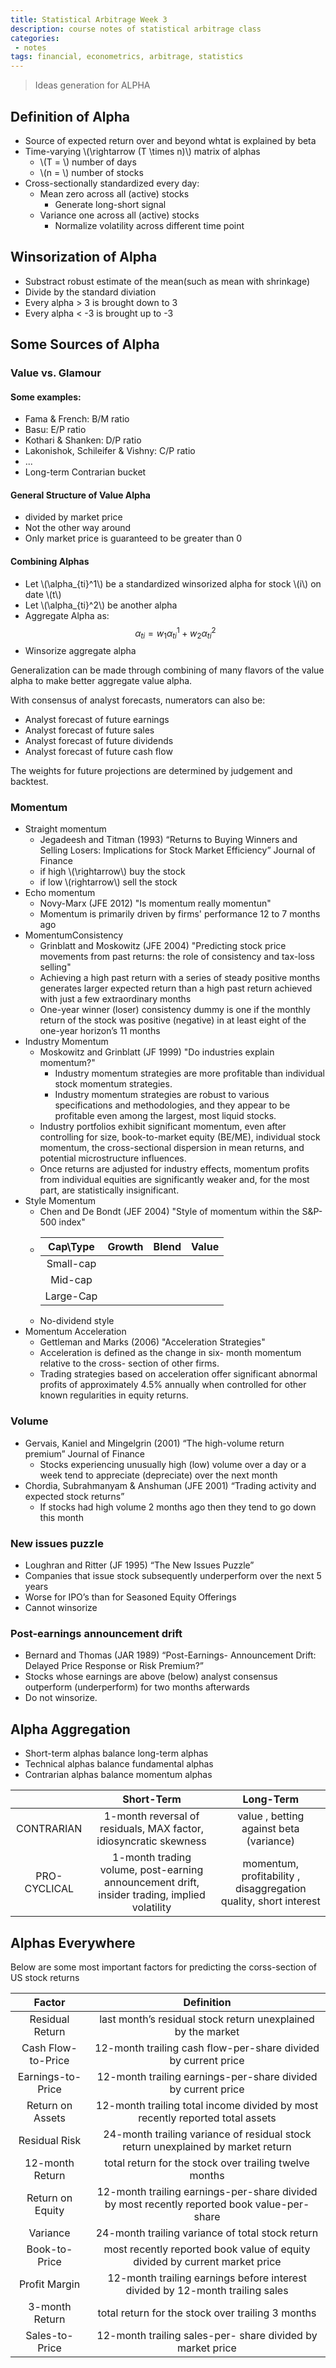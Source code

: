 ```yaml
---
title: Statistical Arbitrage Week 3
description: course notes of statistical arbitrage class
categories:
 - notes
tags: financial, econometrics, arbitrage, statistics
---
```


> Ideas generation for ALPHA

<!-- more -->

## Definition of Alpha

- Source of expected return over and beyond whtat is explained by beta
- Time-varying \\(\rightarrow (T \times n)\\) matrix of alphas
	- \\(T = \\) number of days
	- \\(n = \\) number of stocks
- Cross-sectionally standardized every day:
	- Mean zero across all (active) stocks
		- Generate long-short signal
	- Variance one across all (active) stocks
		- Normalize volatility across different time point

## Winsorization of Alpha

- Substract robust estimate of the mean(such as mean with shrinkage)
- Divide by the standard diviation
- Every alpha > 3 is brought down to 3
- Every alpha < -3 is brought up to -3

## Some Sources of Alpha

### Value vs. Glamour

#### Some examples:

- Fama & French: B/M ratio
- Basu: E/P ratio
- Kothari & Shanken: D/P ratio
- Lakonishok, Schileifer & Vishny: C/P ratio
- ...
- Long-term Contrarian bucket

#### General Structure of Value Alpha

- <Fundamental> divided by market price
- Not the other way around
- Only market price is guaranteed to be greater than 0

#### Combining Alphas

- Let \\(\alpha_{ti}^1\\) be a standardized winsorized alpha for stock \\(i\\) on date \\(t\\)
- Let \\(\alpha_{ti}^2\\) be another alpha
- Aggregate Alpha as: $$\alpha_{ti} = w_1 \alpha_{ti}^1 + w_2 \alpha_{ti}^2$$
- Winsorize aggregate alpha

Generalization can be made through combining of many flavors of the value alpha to make better aggregate value alpha.

With consensus of analyst forecasts, numerators can also be:

- Analyst forecast of future earnings
- Analyst forecast of future sales
- Analyst forecast of future dividends
- Analyst forecast of future cash flow

The weights for future projections are determined by judgement and backtest.

### Momentum

- Straight momentum
	- Jegadeesh and Titman (1993) “Returns to Buying Winners and Selling Losers: Implications for Stock Market Efficiency” Journal of Finance
	- if high \\(\rightarrow\\) buy the stock
	- if low \\(rightarrow\\) sell the stock
- Echo momentum
	- Novy-Marx (JFE 2012) "Is momentum really momentun"
	- Momentum is primarily driven by firms' performance 12 to 7 months ago
- MomentumConsistency
	- Grinblatt and Moskowitz (JFE 2004) "Predicting stock price movements from past returns: the role of consistency and tax-loss selling"
	- Achieving a high past return with a series of steady positive months generates larger expected return than a high past return achieved with just a few extraordinary months
	- One-year winner (loser) consistency dummy is one if the monthly return of the stock was positive (negative) in at least eight of the one-year horizon’s 11 months
- Industry Momentum
	- Moskowitz and Grinblatt (JF 1999) "Do industries explain momentum?"
		- Industry momentum strategies are more profitable than individual stock momentum strategies.
		- Industry momentum strategies are robust to various specifications and methodologies, and they appear to be profitable even among the largest, most liquid stocks.
	- Industry portfolios exhibit significant momentum, even after controlling for size, book-to-market equity (BE/ME), individual stock momentum, the cross-sectional dispersion in mean returns, and potential microstructure influences.
	- Once returns are adjusted for industry effects, momentum profits from individual equities are significantly weaker and, for the most part, are statistically insignificant.
- Style Momentum
	- Chen and De Bondt (JEF 2004) "Style of momentum within the S&P-500 index"
	- | Cap\Type | Growth| Blend| Value|
	  |:---:|:---:|:---:|:---:|
	  | Small-cap|  | | |
	  | Mid-cap   |   |    |    |
	  |Large-Cap|  |  |  |
	- No-dividend style
- Momentum Acceleration
	- Gettleman and Marks (2006) "Acceleration Strategies"
	- Acceleration is defined as the change in six- month momentum relative to the cross- section of other firms.
	- Trading strategies based on acceleration offer significant abnormal profits of approximately 4.5% annually when controlled for other known regularities in equity returns.

### Volume

- Gervais, Kaniel and Mingelgrin (2001) “The high-volume return premium” Journal of Finance
	- Stocks experiencing unusually high (low) volume over a day or a week tend to appreciate (depreciate) over the next month
- Chordia, Subrahmanyam & Anshuman (JFE 2001) “Trading activity and expected stock returns”
	- If stocks had high volume 2 months ago then they tend to go down this month

### New issues puzzle

- Loughran and Ritter (JF 1995) “The New Issues
Puzzle”
- Companies that issue stock subsequently
underperform over the next 5 years
- Worse for IPO’s than for Seasoned Equity Offerings
- Cannot winsorize

### Post-earnings announcement drift

- Bernard and Thomas (JAR 1989) “Post-Earnings- Announcement Drift: Delayed Price Response or Risk Premium?”
- Stocks whose earnings are above (below) analyst consensus outperform (underperform) for two months afterwards
- Do not winsorize.

## Alpha Aggregation

- Short-term alphas balance long-term alphas
- Technical alphas balance fundamental alphas
- Contrarian alphas balance momentum alphas

|   | Short-Term  | Long-Term  |
|:---:|:---:|:---:|
|  CONTRARIAN | 1-month reversal of residuals, MAX factor, idiosyncratic skewness  | value , betting against beta (variance) |
| PRO-CYCLICAL  |  1-month trading volume, post-earning announcement drift, insider trading, implied volatility | momentum, profitability , disaggregation quality, short interest |

## Alphas Everywhere

Below are some most important factors for predicting the corss-section of US stock returns

| Factor  | Definition  |
|:-:|:-:|
| Residual Return  |  last month’s residual stock return unexplained by the market |
| Cash Flow-to-Price  |  12-month trailing cash flow-per-share divided by current price |
| Earnings-to-Price  |  12-month trailing earnings-per-share divided by current price |
| Return on Assets  |  12-month trailing total income divided by most recently reported total assets |
| Residual Risk  |  24-month trailing variance of residual stock return unexplained by market return |
| 12-month Return  | total return for the stock over trailing twelve months |
| Return on Equity  | 12-month trailing earnings-per-share divided by most recently reported book value-per-share  |
| Variance  |  24-month trailing variance of total stock return  |
| Book-to-Price  |  most recently reported book value of equity divided by current market price |
| Profit Margin  | 12-month trailing earnings before interest divided by 12-month trailing sales  |
| 3-month Return  |  total return for the stock over trailing 3 months |
| Sales-to-Price  | 12-month trailing sales-per- share divided by market price  |
